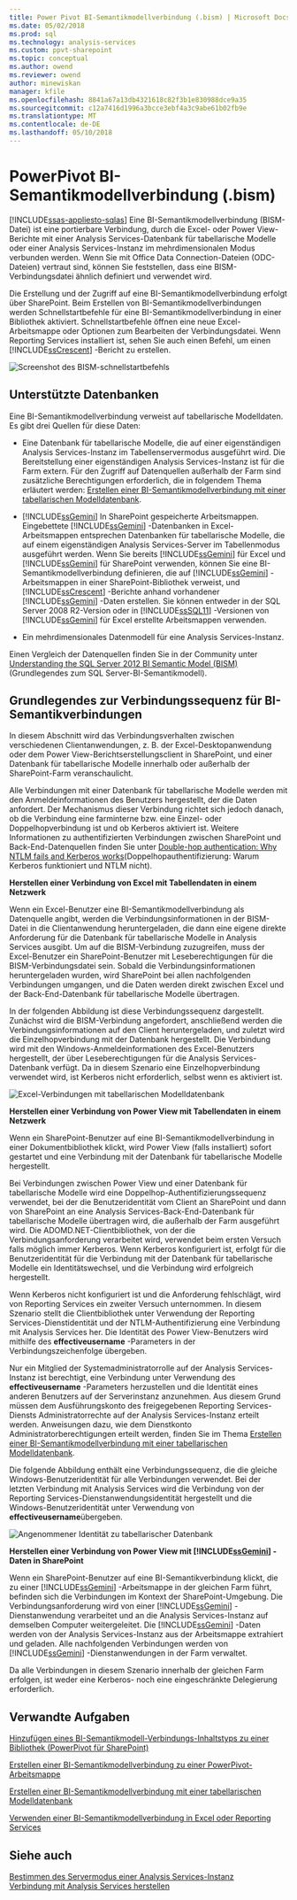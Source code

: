 ```yaml
---
title: Power Pivot BI-Semantikmodellverbindung (.bism) | Microsoft Docs
ms.date: 05/02/2018
ms.prod: sql
ms.technology: analysis-services
ms.custom: ppvt-sharepoint
ms.topic: conceptual
ms.author: owend
ms.reviewer: owend
author: minewiskan
manager: kfile
ms.openlocfilehash: 8841a67a13db4321618c82f3b1e830988dce9a35
ms.sourcegitcommit: c12a7416d1996a3bcce3ebf4a3c9abe61b02fb9e
ms.translationtype: MT
ms.contentlocale: de-DE
ms.lasthandoff: 05/10/2018
---
```

# <a name="power-pivot-bi-semantic-model-connection-bism"></a>PowerPivot BI-Semantikmodellverbindung (.bism)
[!INCLUDE[ssas-appliesto-sqlas](../../includes/ssas-appliesto-sqlas.md)]
  Eine BI-Semantikmodellverbindung (BISM-Datei) ist eine portierbare Verbindung, durch die Excel- oder Power View-Berichte mit einer Analysis Services-Datenbank für tabellarische Modelle oder einer Analysis Services-Instanz im mehrdimensionalen Modus verbunden werden. Wenn Sie mit Office Data Connection-Dateien (ODC-Dateien) vertraut sind, können Sie feststellen, dass eine BISM-Verbindungsdatei ähnlich definiert und verwendet wird.  
  
 Die Erstellung und der Zugriff auf eine BI-Semantikmodellverbindung erfolgt über SharePoint. Beim Erstellen von BI-Semantikmodellverbindungen werden Schnellstartbefehle für eine BI-Semantikmodellverbindung in einer Bibliothek aktiviert. Schnellstartbefehle öffnen eine neue Excel-Arbeitsmappe oder Optionen zum Bearbeiten der Verbindungsdatei. Wenn Reporting Services installiert ist, sehen Sie auch einen Befehl, um einen [!INCLUDE[ssCrescent](../../includes/sscrescent-md.md)] -Bericht zu erstellen.  
  
 ![Screenshot des BISM-schnellstartbefehls](../../analysis-services/power-pivot-sharepoint/media/ssas-bism-quicklaunch.gif "Screenshot des BISM-schnellstartbefehls")  
  
##  <a name="bkmk_prereq"></a> Unterstützte Datenbanken  
 Eine BI-Semantikmodellverbindung verweist auf tabellarische Modelldaten. Es gibt drei Quellen für diese Daten:  
  
-   Eine Datenbank für tabellarische Modelle, die auf einer eigenständigen Analysis Services-Instanz im Tabellenservermodus ausgeführt wird. Die Bereitstellung einer eigenständigen Analysis Services-Instanz ist für die Farm extern. Für den Zugriff auf Datenquellen außerhalb der Farm sind zusätzliche Berechtigungen erforderlich, die in folgendem Thema erläutert werden: [Erstellen einer BI-Semantikmodellverbindung mit einer tabellarischen Modelldatenbank](../../analysis-services/power-pivot-sharepoint/create-a-bi-semantic-model-connection-to-a-tabular-model-database.md).  
  
-   [!INCLUDE[ssGemini](../../includes/ssgemini-md.md)] In SharePoint gespeicherte Arbeitsmappen. Eingebettete [!INCLUDE[ssGemini](../../includes/ssgemini-md.md)] -Datenbanken in Excel-Arbeitsmappen entsprechen Datenbanken für tabellarische Modelle, die auf einem eigenständigen Analysis Services-Server im Tabellenmodus ausgeführt werden. Wenn Sie bereits [!INCLUDE[ssGemini](../../includes/ssgemini-md.md)] für Excel und [!INCLUDE[ssGemini](../../includes/ssgemini-md.md)] für SharePoint verwenden, können Sie eine BI-Semantikmodellverbindung definieren, die auf [!INCLUDE[ssGemini](../../includes/ssgemini-md.md)] -Arbeitsmappen in einer SharePoint-Bibliothek verweist, und [!INCLUDE[ssCrescent](../../includes/sscrescent-md.md)] -Berichte anhand vorhandener [!INCLUDE[ssGemini](../../includes/ssgemini-md.md)] -Daten erstellen.  Sie können entweder in der SQL Server 2008 R2-Version oder in [!INCLUDE[ssSQL11](../../includes/sssql11-md.md)] -Versionen von [!INCLUDE[ssGemini](../../includes/ssgemini-md.md)] für Excel erstellte Arbeitsmappen verwenden.  
  
-   Ein mehrdimensionales Datenmodell für eine Analysis Services-Instanz.  
  
 Einen Vergleich der Datenquellen finden Sie in der Community unter [Understanding the SQL Server 2012 BI Semantic Model (BISM)](http://www.mssqltips.com/sqlservertip/2818/understanding-the-sql-server-2012-bi-semantic-model-bism/)(Grundlegendes zum SQL Server-BI-Semantikmodell).  
  
## <a name="understanding-the-connection-sequence-for-bi-semantic-connections"></a>Grundlegendes zur Verbindungssequenz für BI-Semantikverbindungen  
 In diesem Abschnitt wird das Verbindungsverhalten zwischen verschiedenen Clientanwendungen, z. B. der Excel-Desktopanwendung oder dem Power View-Berichtserstellungsclient in SharePoint, und einer Datenbank für tabellarische Modelle innerhalb oder außerhalb der SharePoint-Farm veranschaulicht.  
  
 Alle Verbindungen mit einer Datenbank für tabellarische Modelle werden mit den Anmeldeinformationen des Benutzers hergestellt, der die Daten anfordert. Der Mechanismus dieser Verbindung richtet sich jedoch danach, ob die Verbindung eine farminterne bzw. eine Einzel- oder Doppelhopverbindung ist und ob Kerberos aktiviert ist. Weitere Informationen zu authentifizierten Verbindungen zwischen SharePoint und Back-End-Datenquellen finden Sie unter [Double-hop authentication: Why NTLM fails and Kerberos works](http://go.microsoft.com/fwlink/?LinkId=237137)(Doppelhopauthentifizierung: Warum Kerberos funktioniert und NTLM nicht).  
  
 **Herstellen einer Verbindung von Excel mit Tabellendaten in einem Netzwerk**  
  
 Wenn ein Excel-Benutzer eine BI-Semantikmodellverbindung als Datenquelle angibt, werden die Verbindungsinformationen in der BISM-Datei in die Clientanwendung heruntergeladen, die dann eine eigene direkte Anforderung für die Datenbank für tabellarische Modelle in Analysis Services ausgibt. Um auf die BISM-Verbindung zuzugreifen, muss der Excel-Benutzer ein SharePoint-Benutzer mit Leseberechtigungen für die BISM-Verbindungsdatei sein. Sobald die Verbindungsinformationen heruntergeladen wurden, wird SharePoint bei allen nachfolgenden Verbindungen umgangen, und die Daten werden direkt zwischen Excel und der Back-End-Datenbank für tabellarische Modelle übertragen.  
  
 In der folgenden Abbildung ist diese Verbindungssequenz dargestellt. Zunächst wird die BISM-Verbindung angefordert, anschließend werden die Verbindungsinformationen auf den Client heruntergeladen, und zuletzt wird die Einzelhopverbindung mit der Datenbank hergestellt. Die Verbindung wird mit den Windows-Anmeldeinformationen des Excel-Benutzers hergestellt, der über Leseberechtigungen für die Analysis Services-Datenbank verfügt. Da in diesem Szenario eine Einzelhopverbindung verwendet wird, ist Kerberos nicht erforderlich, selbst wenn es aktiviert ist.  
  
 ![Excel-Verbindungen mit tabellarischen Modelldatenbank](../../analysis-services/power-pivot-sharepoint/media/ssas-powerpivotbismconnection-1.gif "Excel-Verbindungen mit tabellarischen Modelldatenbank")  
  
 **Herstellen einer Verbindung von Power View mit Tabellendaten in einem Netzwerk**  
  
 Wenn ein SharePoint-Benutzer auf eine BI-Semantikmodellverbindung in einer Dokumentbibliothek klickt, wird Power View (falls installiert) sofort gestartet und eine Verbindung mit der Datenbank für tabellarische Modelle hergestellt.  
  
 Bei Verbindungen zwischen Power View und einer Datenbank für tabellarische Modelle wird eine Doppelhop-Authentifizierungssequenz verwendet, bei der die Benutzeridentität vom Client an SharePoint und dann von SharePoint an eine Analysis Services-Back-End-Datenbank für tabellarische Modelle übertragen wird, die außerhalb der Farm ausgeführt wird. Die ADOMD.NET-Clientbibliothek, von der die Verbindungsanforderung verarbeitet wird, verwendet beim ersten Versuch falls möglich immer Kerberos. Wenn Kerberos konfiguriert ist, erfolgt für die Benutzeridentität für die Verbindung mit der Datenbank für tabellarische Modelle ein Identitätswechsel, und die Verbindung wird erfolgreich hergestellt.  
  
 Wenn Kerberos nicht konfiguriert ist und die Anforderung fehlschlägt, wird von Reporting Services ein zweiter Versuch unternommen. In diesem Szenario stellt die Clientbibliothek unter Verwendung der Reporting Services-Dienstidentität und der NTLM-Authentifizierung eine Verbindung mit Analysis Services her. Die Identität des Power View-Benutzers wird mithilfe des **effectiveusername** -Parameters in der Verbindungszeichenfolge übergeben.  
  
 Nur ein Mitglied der Systemadministratorrolle auf der Analysis Services-Instanz ist berechtigt, eine Verbindung unter Verwendung des **effectiveusername** -Parameters herzustellen und die Identität eines anderen Benutzers auf der Serverinstanz anzunehmen. Aus diesem Grund müssen dem Ausführungskonto des freigegebenen Reporting Services-Diensts Administratorrechte auf der Analysis Services-Instanz erteilt werden.  Anweisungen dazu, wie dem Dienstkonto Administratorberechtigungen erteilt werden, finden Sie im Thema [Erstellen einer BI-Semantikmodellverbindung mit einer tabellarischen Modelldatenbank](../../analysis-services/power-pivot-sharepoint/create-a-bi-semantic-model-connection-to-a-tabular-model-database.md).  
  
 Die folgende Abbildung enthält eine Verbindungssequenz, die die gleiche Windows-Benutzeridentität für alle Verbindungen verwendet. Bei der letzten Verbindung mit Analysis Services wird die Verbindung von der Reporting Services-Dienstanwendungsidentität hergestellt und die Windows-Benutzeridentität unter Verwendung von **effectiveusername**übergeben.  
  
 ![Angenommener Identität zu tabellarischer Datenbank](../../analysis-services/power-pivot-sharepoint/media/ssas-powerpivotbismconnection-2.gif "angenommener Identität zu tabellarischer Datenbank")  
  
 **Herstellen einer Verbindung von Power View mit [!INCLUDE[ssGemini](../../includes/ssgemini-md.md)] -Daten in SharePoint**  
  
 Wenn ein SharePoint-Benutzer auf eine BI-Semantikverbindung klickt, die zu einer [!INCLUDE[ssGemini](../../includes/ssgemini-md.md)] -Arbeitsmappe in der gleichen Farm führt, befinden sich die Verbindungen im Kontext der SharePoint-Umgebung. Die Verbindungsanforderung wird von einer [!INCLUDE[ssGemini](../../includes/ssgemini-md.md)] -Dienstanwendung verarbeitet und an die Analysis Services-Instanz auf demselben Computer weitergeleitet. Die [!INCLUDE[ssGemini](../../includes/ssgemini-md.md)] -Daten werden von der Analysis Services-Instanz aus der Arbeitsmappe extrahiert und geladen. Alle nachfolgenden Verbindungen werden von [!INCLUDE[ssGemini](../../includes/ssgemini-md.md)] -Dienstanwendungen in der Farm verwaltet.  
  
 Da alle Verbindungen in diesem Szenario innerhalb der gleichen Farm erfolgen, ist weder eine Kerberos- noch eine eingeschränkte Delegierung erforderlich.  
  
##  <a name="bkmk_rel"></a> Verwandte Aufgaben  
 [Hinzufügen eines BI-Semantikmodell-Verbindungs-Inhaltstyps zu einer Bibliothek &#40;PowerPivot für SharePoint&#41;](../../analysis-services/power-pivot-sharepoint/add-bi-semantic-model-connection-content-type-to-library.md)  
  
 [Erstellen einer BI-Semantikmodellverbindung zu einer PowerPivot-Arbeitsmappe](../../analysis-services/power-pivot-sharepoint/create-a-bi-semantic-model-connection-to-a-power-pivot-workbook.md)  
  
 [Erstellen einer BI-Semantikmodellverbindung mit einer tabellarischen Modelldatenbank](../../analysis-services/power-pivot-sharepoint/create-a-bi-semantic-model-connection-to-a-tabular-model-database.md)  
  
 [Verwenden einer BI-Semantikmodellverbindung in Excel oder Reporting Services](../../analysis-services/power-pivot-sharepoint/use-a-bi-semantic-model-connection-in-excel-or-reporting-services.md)  
  
## <a name="see-also"></a>Siehe auch  
 [Bestimmen des Servermodus einer Analysis Services-Instanz](../../analysis-services/instances/determine-the-server-mode-of-an-analysis-services-instance.md)   
 [Verbindung mit Analysis Services herstellen](../../analysis-services/instances/connect-to-analysis-services.md)  
  
  
